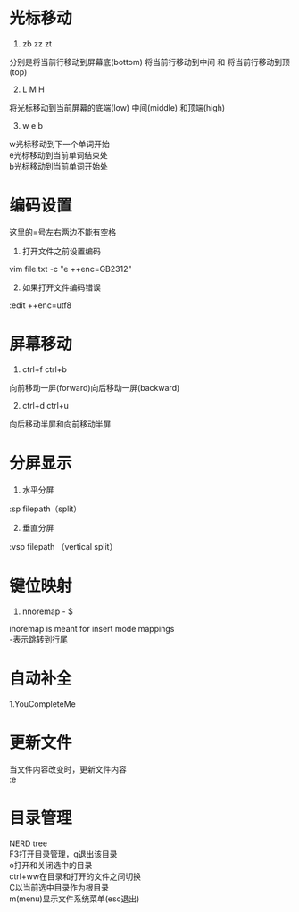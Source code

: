 # 光标移动

1. zb zz zt

分别是将当前行移动到屏幕底(bottom) 将当前行移动到中间 和 将当前行移动到顶(top)

2. L M H

将光标移动到当前屏幕的底端(low) 中间(middle) 和顶端(high)

3. w e b

w光标移动到下一个单词开始 \
e光标移动到当前单词结束处 \
b光标移动到当前单词开始处

# 编码设置

这里的=号左右两边不能有空格

1. 打开文件之前设置编码

vim file.txt -c "e ++enc=GB2312"

2. 如果打开文件编码错误

:edit ++enc=utf8

# 屏幕移动

1. ctrl+f ctrl+b

向前移动一屏(forward)向后移动一屏(backward)

2. ctrl+d ctrl+u

向后移动半屏和向前移动半屏

# 分屏显示

1. 水平分屏

:sp filepath（split）

2. 垂直分屏

:vsp filepath （vertical split）


# 键位映射

1. nnoremap - $

inoremap is meant for insert mode mappings \
-表示跳转到行尾

# 自动补全

1.YouCompleteMe

# 更新文件

当文件内容改变时，更新文件内容 \
:e

# 目录管理

NERD tree \
F3打开目录管理，q退出该目录 \
o打开和关闭选中的目录 \
ctrl+ww在目录和打开的文件之间切换 \
C以当前选中目录作为根目录 \
m(menu)显示文件系统菜单(esc退出)
